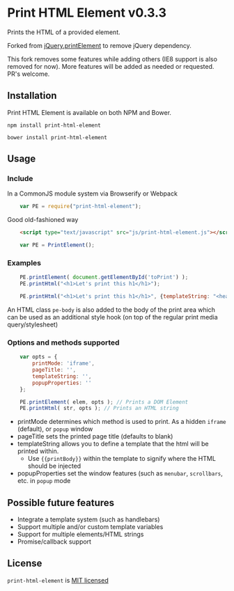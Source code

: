 # Print HTML Element v0.3.3

Prints the HTML of a provided element.

Forked from [jQuery.printElement](https://github.com/erikzaadi/jQueryPlugins/tree/master/jQuery.printElement) to remove jQuery dependency.

This fork removes some features while adding others (IE8 support is also removed for now). More features will be added as needed or requested.
PR's welcome.

## Installation
Print HTML Element is available on both NPM and Bower.

`npm install print-html-element`

`bower install print-html-element`


## Usage


### Include
In a CommonJS module system via Browserify or Webpack
```js
    var PE = require("print-html-element");
```

Good old-fashioned way
```html
    <script type="text/javascript" src="js/print-html-element.js"></script>
```
```js
    var PE = PrintElement();
```

### Examples
```js
    PE.printElement( document.getElementById('toPrint') );
    PE.printHtml("<h1>Let's print this h1</h1>");

    PE.printHtml("<h1>Let's print this h1</h1>", {templateString: "<header>I'm part of the template header</header>{{printBody}}<footer>I'm part of the template footer</footer>"});
```

An HTML class `pe-body` is also added to the body of the print area which can be used as an additional style hook (on top of the regular print media query/stylesheet)

### Options and methods supported
```js
    var opts = {
        printMode: 'iframe',
        pageTitle: '',
        templateString: '',
        popupProperties: ''
    };

    PE.printElement( elem, opts ); // Prints a DOM Element
    PE.printHtml( str, opts ); // Prints an HTML string
```

- printMode determines which method is used to print. As a hidden `iframe` (default), or `popup` window
- pageTitle sets the printed page title (defaults to blank)
- templateString allows you to define a template that the html will be printed within.
    - Use `{{printBody}}` within the template to signify where the HTML should be injected
- popupProperties set the window features (such as `menubar`, `scrollbars`, etc. in `popup` mode


## Possible future features

- Integrate a template system (such as handlebars)
- Support multiple and/or custom template variables
- Support for multiple elements/HTML strings
- Promise/callback support


## License

`print-html-element` is [MIT licensed](LICENSE.txt)